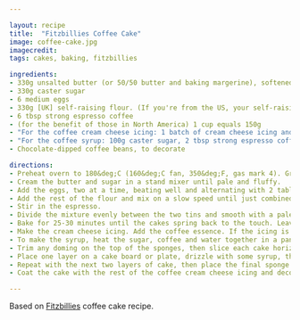 ```yaml
---

layout: recipe
title:  "Fitzbillies Coffee Cake"
image: coffee-cake.jpg
imagecredit: 
tags: cakes, baking, fitzbillies

ingredients:
- 330g unsalted butter (or 50/50 butter and baking margerine), softened, plus extra for greasing
- 330g caster sugar
- 6 medium eggs
- 330g [UK] self-raising flour. (If you're from the US, your self-raising flour has added salt so instead use the same quantity of all-purpose flour and add a generous 2 tsp of baking powder)
- 6 tbsp strong espresso coffee
- (for the benefit of those in North America) 1 cup equals 150g 
- "For the coffee cream cheese icing: 1 batch of cream cheese icing and 2 tsp extremely strong espresso coffee"
- "For the coffee syrup: 100g caster sugar, 2 tbsp strong espresso coffee, 70ml water"
- Chocolate-dipped coffee beans, to decorate

directions:
- Preheat overn to 180&deg;C (160&deg;C fan, 350&deg;F, gas mark 4). Grease and line the bases of two deep 18cm sandwich or cake tins.
- Cream the butter and sugar in a stand mixer until pale and fluffy. 
- Add the eggs, two at a time, beating well and alternating with 2 tablespoons of the flour before adding the next two eggs. Scrape the bowl down after each flour addition.
- Add the rest of the flour and mix on a slow speed until just combined. 
- Stir in the espresso.
- Divide the mixture evenly between the two tins and smooth with a palette knife - you can weigh them to check that you have the same amount in each. 
- Bake for 25-30 minutes until the cakes spring back to the touch. Leave in the tins to cool completely.
- Make the cream cheese icing. Add the coffee essence. If the icing is still a bit soft, chill it in the fridge for 1 hour.
- To make the syrup, heat the sugar, coffee and water together in a pan until the sugar is fully dissolved.
- Trim any doming on the top of the sponges, then slice each cake horizontally into two even layers.
- Place one layer on a cake board or plate, drizzle with some syrup, then spread with coffee cream cheese icing.
- Repeat with the next two layers of cake, then place the final sponge layer on top.
- Coat the cake with the rest of the coffee cream cheese icing and decorate with chocolate-dipped coffee beans.

---
```


Based on [Fitzbillies](https://www.fitzbillies.com) coffee cake recipe.